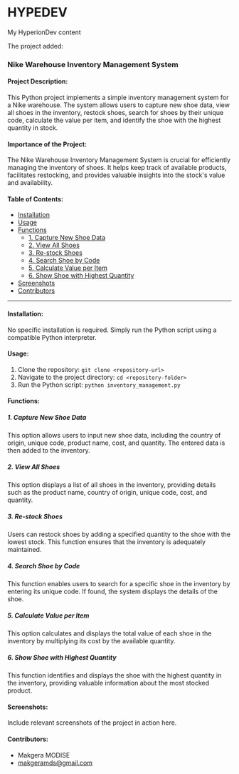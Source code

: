 # HYPEDEV
My HyperionDev content


The project added:

### Nike Warehouse Inventory Management System

#### Project Description:
This Python project implements a simple inventory management system for a Nike warehouse. The system allows users to capture new shoe data, view all shoes in the inventory, restock shoes, search for shoes by their unique code, calculate the value per item, and identify the shoe with the highest quantity in stock.

#### Importance of the Project:
The Nike Warehouse Inventory Management System is crucial for efficiently managing the inventory of shoes. It helps keep track of available products, facilitates restocking, and provides valuable insights into the stock's value and availability.

#### Table of Contents:
- [Installation](#installation)
- [Usage](#usage)
- [Functions](#functions)
  - [1. Capture New Shoe Data](#1-capture-new-shoe-data)
  - [2. View All Shoes](#2-view-all-shoes)
  - [3. Re-stock Shoes](#3-re-stock-shoes)
  - [4. Search Shoe by Code](#4-search-shoe-by-code)
  - [5. Calculate Value per Item](#5-calculate-value-per-item)
  - [6. Show Shoe with Highest Quantity](#6-show-shoe-with-highest-quantity)
- [Screenshots](#screenshots)
- [Contributors](#contributors)

---

#### Installation:
No specific installation is required. Simply run the Python script using a compatible Python interpreter.

#### Usage:
1. Clone the repository: `git clone <repository-url>`
2. Navigate to the project directory: `cd <repository-folder>`
3. Run the Python script: `python inventory_management.py`

#### Functions:

##### 1. Capture New Shoe Data
This option allows users to input new shoe data, including the country of origin, unique code, product name, cost, and quantity. The entered data is then added to the inventory.

##### 2. View All Shoes
This option displays a list of all shoes in the inventory, providing details such as the product name, country of origin, unique code, cost, and quantity.

##### 3. Re-stock Shoes
Users can restock shoes by adding a specified quantity to the shoe with the lowest stock. This function ensures that the inventory is adequately maintained.

##### 4. Search Shoe by Code
This function enables users to search for a specific shoe in the inventory by entering its unique code. If found, the system displays the details of the shoe.

##### 5. Calculate Value per Item
This option calculates and displays the total value of each shoe in the inventory by multiplying its cost by the available quantity.

##### 6. Show Shoe with Highest Quantity
This function identifies and displays the shoe with the highest quantity in the inventory, providing valuable information about the most stocked product.

#### Screenshots:
Include relevant screenshots of the project in action here.

#### Contributors:
- Makgera MODISE
- makgeramds@gmail.com
